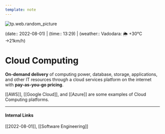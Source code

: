 ```yaml
---
template: note
---
```

![tp.web.random_picture](https://images.unsplash.com/photo-1455156218388-5e61b526818b?crop=entropy&cs=tinysrgb&fit=crop&fm=jpg&h=300&ixid=MnwxfDB8MXxyYW5kb218MHx8dHJlZSxsYW5kc2NhcGUsd2F0ZXIsbW91bnRhaW58fHx8fHwxNjU5MzQwNzc1&ixlib=rb-1.2.1&q=80&utm_campaign=api-credit&utm_medium=referral&utm_source=unsplash_source&w=900)

(date:: 2022-08-01) | (time:: 13:29) | (weather:: Vadodara: 🌦   +30°C →21km/h)

# Cloud Computing
**On-demand delivery** of computing power, database, storage, applications, and other IT resources through a cloud services platform on the internet with **pay-as-you-go pricing**.

[[AWS]], [[Google Cloud]], and [[Azure]] are some examples of Cloud Computing platforms.

---
#### Internal Links
[[2022-08-01]], [[Software Engineering]]